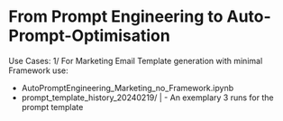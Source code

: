 # From Prompt Engineering to Auto-Prompt-Optimisation

Use Cases:
1/ For Marketing Email Template generation with minimal Framework use:

- AutoPromptEngineering_Marketing_no_Framework.ipynb
- prompt_template_history_20240219/
  | - An exemplary 3 runs for the prompt template
